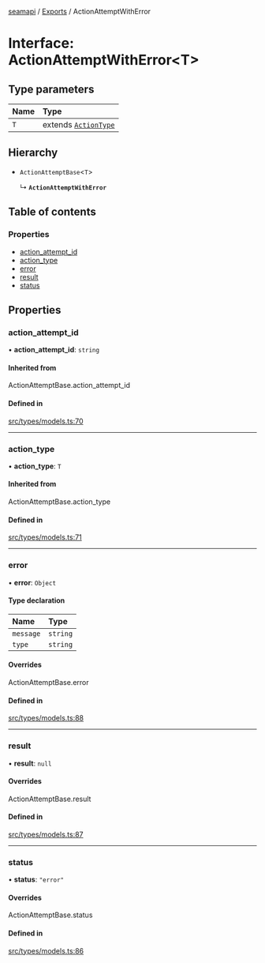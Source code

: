 [seamapi](../README.md) / [Exports](../modules.md) / ActionAttemptWithError

# Interface: ActionAttemptWithError<T\>

## Type parameters

| Name | Type |
| :------ | :------ |
| `T` | extends [`ActionType`](../modules.md#actiontype) |

## Hierarchy

- `ActionAttemptBase`<`T`\>

  ↳ **`ActionAttemptWithError`**

## Table of contents

### Properties

- [action\_attempt\_id](ActionAttemptWithError.md#action_attempt_id)
- [action\_type](ActionAttemptWithError.md#action_type)
- [error](ActionAttemptWithError.md#error)
- [result](ActionAttemptWithError.md#result)
- [status](ActionAttemptWithError.md#status)

## Properties

### action\_attempt\_id

• **action\_attempt\_id**: `string`

#### Inherited from

ActionAttemptBase.action\_attempt\_id

#### Defined in

[src/types/models.ts:70](https://github.com/hello-seam/seamapi-javascript/blob/main/src/types/models.ts#L70)

___

### action\_type

• **action\_type**: `T`

#### Inherited from

ActionAttemptBase.action\_type

#### Defined in

[src/types/models.ts:71](https://github.com/hello-seam/seamapi-javascript/blob/main/src/types/models.ts#L71)

___

### error

• **error**: `Object`

#### Type declaration

| Name | Type |
| :------ | :------ |
| `message` | `string` |
| `type` | `string` |

#### Overrides

ActionAttemptBase.error

#### Defined in

[src/types/models.ts:88](https://github.com/hello-seam/seamapi-javascript/blob/main/src/types/models.ts#L88)

___

### result

• **result**: ``null``

#### Overrides

ActionAttemptBase.result

#### Defined in

[src/types/models.ts:87](https://github.com/hello-seam/seamapi-javascript/blob/main/src/types/models.ts#L87)

___

### status

• **status**: ``"error"``

#### Overrides

ActionAttemptBase.status

#### Defined in

[src/types/models.ts:86](https://github.com/hello-seam/seamapi-javascript/blob/main/src/types/models.ts#L86)
